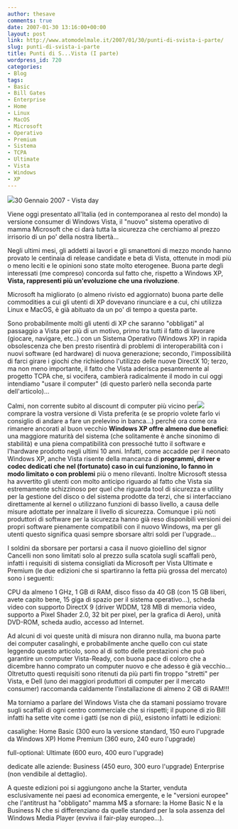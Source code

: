 ```yaml
---
author: thesave
comments: true
date: 2007-01-30 13:16:00+00:00
layout: post
link: http://www.atomodelmale.it/2007/01/30/punti-di-svista-i-parte/
slug: punti-di-svista-i-parte
title: Punti di S...Vista (I parte)
wordpress_id: 720
categories:
- Blog
tags:
- Basic
- Bill Gates
- Enterprise
- Home
- Linux
- MacOS
- Microsoft
- Operativo
- Premium
- Sistema
- TCPA
- Ultimate
- Vista
- Windows
- XP
---
```


[![](http://www.hwupgrade.it/immagini/windows_vista_ultimate_box.jpg)](http://www.aurum3.com/newtech/images/stories/microsoft-windows-vista-box.jpg)30 Gennaio 2007 - Vista day 

Viene oggi presentato all'Italia (ed in contemporanea al resto del mondo) la versione consumer di Windows Vista, il "nuovo" sistema operativo di mamma Microsoft che ci darà tutta la sicurezza che cerchiamo al prezzo irrisorio di un po' della nostra libertà...

Negli ultimi mesi, gli addetti ai lavori e gli smanettoni di mezzo mondo hanno provato le centinaia di release candidate e beta di Vista, ottenute in modi più o meno leciti e le opinioni sono state molto eterogenee.
Buona parte degli interessati (me compreso) concorda sul fatto che, rispetto a Windows XP, **Vista, rappresenti più un'evoluzione che una rivoluzione**.

Microsoft ha migliorato (o almeno rivisto ed aggiornato) buona parte delle commodities a cui gli utenti di XP dovevano rinunciare e a cui, chi utilizza Linux e MacOS, è già abituato da un po' di tempo a questa parte.<!-- more -->

Sono probabilmente molti gli utenti di XP che saranno "obbligati" al passaggio a Vista per più di un motivo, primo tra tutti il fatto di lavorare (giocare, navigare, etc..) con un Sistema Operativo (Windows XP) in rapida obsolescenza che ben presto risentirà di problemi di interoperabilità con i nuovi software (ed hardware) di nuova generazione; secondo, l'impossibilità di farci girare i giochi che richiedono l'utilizzo delle nuove DirectX 10; terzo, ma non meno importante, il fatto che Vista aderisca pesantemente al progetto TCPA che, si vocifera, cambierà radicalmente il modo in cui oggi intendiamo "usare il computer" (di questo parlerò nella seconda parte dell'articolo)...

Calmi, non corrente subito al discount di computer più vicino per[![](http://www.gerstein.info/fun/recycle-bill.jpg)](http://www.gerstein.info/fun/recycle-bill.jpg) comprare la vostra versione di Vista preferita (e se proprio volete farlo vi consiglio di andare a fare un prelevino in banca...) perché ora come ora rimanere ancorati al buon vecchio **Windows XP offre almeno due benefici**: una maggiore maturità del sistema (che solitamente è anche sinonimo di stabilità) e una piena compatibilità con pressoché tutto il software e l'hardware prodotto negli ultimi 10 anni.
Infatti, come accadde per il neonato Windows XP, anche Vista risente della mancanza di **programmi, driver e codec dedicati che nel (fortunato) caso in cui funzionino, lo fanno in modo limitato o con problemi** più o meno rilevanti.
Inoltre Microsoft stessa ha  avvertito gli utenti con molto anticipo riguardo al fatto che Vista sia estremamente schizzinoso per quel che riguarda tool di sicurezza e utility per la gestione del disco o del sistema prodotte da terzi, che si interfacciano direttamente al kernel o utilizzano funzioni di basso livello, a causa delle misure adottate per innalzare il livello di sicurezza. Comunque i più noti produttori di software per la sicurezza hanno già reso disponibili versioni dei propri software pienamente compatibili con il nuovo Windows, ma per gli utenti questo significa quasi sempre sborsare altri soldi per l'upgrade...

I soldini da sborsare per portarsi a casa il nuovo gioiellino del signor Cancelli non sono limitati solo al prezzo sulla scatola sugli scaffali però, infatti i requisiti di sistema consigliati da Microsoft per Vista Ultimate e Premium (le due edizioni che si spartiranno la fetta più grossa del mercato) sono i seguenti:

CPU da almeno 1 GHz,
1 GB di RAM,
disco fisso da 40 GB (con 15 GB liberi, avete capito bene, 15 giga di spazio per il sistema operativo...),
scheda video con supporto DirectX 9 (driver WDDM, 128 MB di memoria video, supporto a Pixel Shader 2.0, 32 bit per pixel, per la grafica di Aero),
unità DVD-ROM,
scheda audio,
accesso ad Internet.

Ad alcuni di voi queste unità di misura non diranno nulla, ma buona parte dei computer casalinghi, e probabilmente anche quello con cui state leggendo questo articolo, sono al di sotto delle prestazioni che può garantire un computer Vista-Ready, con buona pace di coloro che a dicembre hanno comprato un computer nuovo e che adesso è già vecchio...
Oltretutto questi requisiti sono ritenuti da più parti fin troppo "stretti" per Vista, e Dell (uno dei maggiori produttori di computer per il mercato consumer) raccomanda caldamente l'installazione di almeno 2 GB di RAM!!!

Ma torniamo a parlare del Windows Vista che da stamani possiamo trovare sugli scaffali di ogni centro commerciale che si rispetti; il pupone di zio Bill infatti ha sette vite come i gatti (se non di più), esistono infatti le edizioni:

casalighe:
Home Basic (300 euro la versione standard, 150 euro l'upgrade da Windows XP)
Home Premium (360 euro, 240 euro l'upgrade)

full-optional:
Ultimate (600 euro, 400 euro l'upgrade)

dedicate alle aziende:
Business (450 euro, 300 euro l'upgrade)
Enterprise (non vendibile al dettaglio).

A queste edizioni poi si aggiungono anche la Starter, venduta esclusivamente nei paesi ad economica emergente, e le "versioni europee" che l'antitrust ha "obbligato" mamma M$ a sfornare: la Home Basic N e la Business N che si differenziano da quelle standard per la sola assenza del Windows Media Player (evviva il fair-play europeo...).
